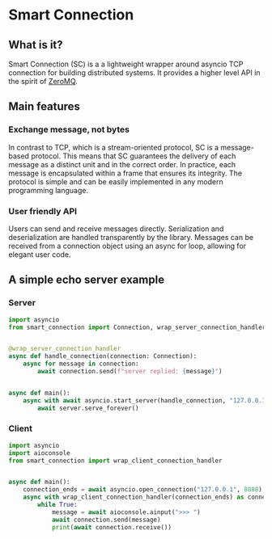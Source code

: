 # Smart Connection

## What is it?

Smart Connection (SC) is a a lightweight wrapper around asyncio TCP connection for building distributed systems. It provides a higher level API in the spirit of [ZeroMQ](https://zeromq.org/).

## Main features

### Exchange message, not bytes
In contrast to TCP, which is a stream-oriented protocol, SC is a message-based protocol. This means that SC guarantees the delivery of each message as a distinct unit and in the correct order. In practice, each message is encapsulated within a frame that ensures its integrity. The protocol is simple and can be easily implemented in any modern programming language.

### User friendly API
Users can send and receive messages directly. Serialization and deserialization are handled transparently by the library. Messages can be received from a connection object using an async for loop, allowing for elegant user code.

## A simple echo server example

### Server

```python
import asyncio
from smart_connection import Connection, wrap_server_connection_handler


@wrap_server_connection_handler
async def handle_connection(connection: Connection):
    async for message in connection:
        await connection.send(f"server replied: {message}")


async def main():
    async with await asyncio.start_server(handle_connection, "127.0.0.1", 8888) as server:
        await server.serve_forever()
```
### Client

```python
import asyncio
import aioconsole
from smart_connection import wrap_client_connection_handler


async def main():
    connection_ends = await asyncio.open_connection("127.0.0.1", 8888)
    async with wrap_client_connection_handler(connection_ends) as connection:
        while True:
            message = await aioconsole.ainput(">>> ")
            await connection.send(message)
            print(await connection.receive())
```
